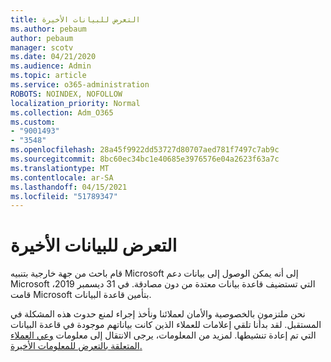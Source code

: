 ```yaml
---
title: التعرض للبيانات الأخيرة
ms.author: pebaum
author: pebaum
manager: scotv
ms.date: 04/21/2020
ms.audience: Admin
ms.topic: article
ms.service: o365-administration
ROBOTS: NOINDEX, NOFOLLOW
localization_priority: Normal
ms.collection: Adm_O365
ms.custom:
- "9001493"
- "3548"
ms.openlocfilehash: 28a45f9922dd53727d80707aed781f7497c7ab9c
ms.sourcegitcommit: 8bc60ec34bc1e40685e3976576e04a2623f63a7c
ms.translationtype: MT
ms.contentlocale: ar-SA
ms.lasthandoff: 04/15/2021
ms.locfileid: "51789347"
---
```

# <a name="recent-data-exposure"></a>التعرض للبيانات الأخيرة

قام باحث من جهة خارجية بتنبيه Microsoft إلى أنه يمكن الوصول إلى بيانات دعم Microsoft التي تستضيف قاعدة بيانات معتدة من دون مصادقة. في 31 ديسمبر 2019، قامت Microsoft بتأمين قاعدة البيانات.

نحن ملتزمون بالخصوصية والأمان لعملائنا ونأخذ إجراء لمنع حدوث هذه المشكلة في المستقبل. لقد بدأنا تلقي إعلامات للعملاء الذين كانت بياناتهم موجودة في قاعدة البيانات التي تم إعادة تنشيطها. لمزيد من المعلومات، يرجى الانتقال إلى معلومات [وعي العملاء المتعلقة بالتعرض للمعلومات الأخيرة.](https://aka.ms/privacyinfo)
